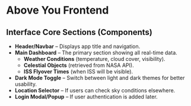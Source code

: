 # Above You Frontend


## Interface Core Sections (Components)

- **Header/Navbar** – Displays app title and navigation.
- **Main Dashboard** – The primary section showing all real-time data.
    - **Weather Conditions** (temperature, cloud cover, visibility).
    - **Celestial Objects** (retrieved from NASA API).
    - **ISS Flyover Times** (when ISS will be visible).
- **Dark Mode Toggle** – Switch between light and dark themes for better usability.
- **Location Selector** – If users can check sky conditions elsewhere.
- **Login Modal/Popup** – If user authentication is added later.